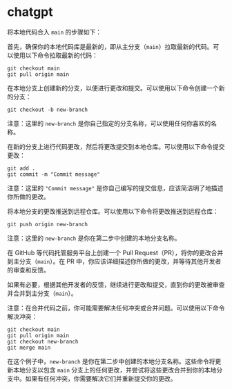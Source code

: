 # chatgpt
将本地代码合入 `main` 的步骤如下：

首先，确保你的本地代码库是最新的，即从主分支（`main`）拉取最新的代码。可以使用以下命令拉取最新的代码：

```
git checkout main
git pull origin main
```

在本地分支上创建新的分支，以便进行更改和提交。可以使用以下命令创建一个新的分支：

```
git checkout -b new-branch
```

注意：这里的 `new-branch` 是你自己指定的分支名称，可以使用任何你喜欢的名称。

在新的分支上进行代码更改，然后将更改提交到本地仓库。可以使用以下命令提交更改：

```
git add .
git commit -m "Commit message"
```

注意：这里的 `"Commit message"` 是你自己编写的提交信息，应该简洁明了地描述你所做的更改。

将本地分支的更改推送到远程仓库。可以使用以下命令将更改推送到远程仓库：

```
git push origin new-branch
```

注意：这里的 `new-branch` 是你在第二步中创建的本地分支名称。

在 GitHub 等代码托管服务平台上创建一个 Pull Request（PR），将你的更改合并到主分支（`main`）。在 PR 中，你应该详细描述你所做的更改，并等待其他开发者的审查和反馈。

如果有必要，根据其他开发者的反馈，继续进行更改和提交，直到你的更改被审查并合并到主分支（`main`）。

注意：在合并代码之前，你可能需要解决任何冲突或合并问题。可以使用以下命令解决冲突：

```
git checkout main
git pull origin main
git checkout new-branch
git merge main
```

在这个例子中，`new-branch` 是你在第二步中创建的本地分支名称。这些命令将更新本地分支以包含 `main` 分支上的任何更改，并尝试将这些更改合并到你的本地分支中。如果有任何冲突，你需要解决它们并重新提交你的更改。